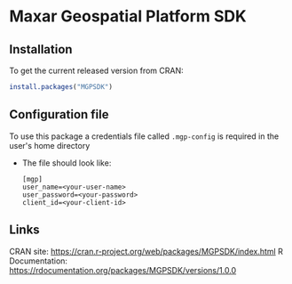 # Maxar Geospatial Platform SDK

## Installation

To get the current released version from CRAN:

```R
install.packages("MGPSDK")
```

## Configuration file

To use this package a credentials file called `.mgp-config` is required in the user's home directory
* The file should look like:
   ```
   [mgp]
   user_name=<your-user-name>
   user_password=<your-password>
   client_id=<your-client-id>
   ```
   
## Links

CRAN site: https://cran.r-project.org/web/packages/MGPSDK/index.html
R Documentation: https://rdocumentation.org/packages/MGPSDK/versions/1.0.0